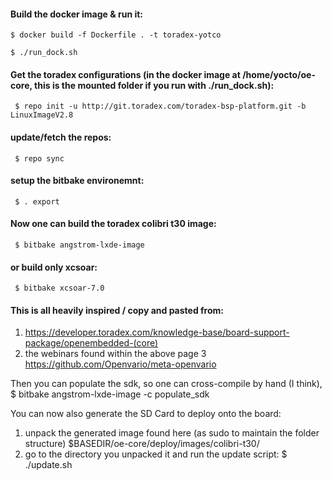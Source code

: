 #### Build the docker image & run it:
 ``````$ docker build -f Dockerfile . -t toradex-yotco``````
 
 ``````$ ./run_dock.sh``````
#### Get the toradex configurations (in the docker image at /home/yocto/oe-core, this is the mounted folder if you run with ./run_dock.sh):
`````` $ repo init -u http://git.toradex.com/toradex-bsp-platform.git -b LinuxImageV2.8``````
#### update/fetch the repos:
`````` $ repo sync``````
#### setup the bitbake environemnt:
`````` $ . export``````
#### Now one can build the toradex colibri t30 image:
`````` $ bitbake angstrom-lxde-image``````
#### or build only xcsoar:
`````` $ bitbake xcsoar-7.0``````
 
#### This is all heavily inspired / copy and pasted from:
  1. https://developer.toradex.com/knowledge-base/board-support-package/openembedded-(core)
  2. the webinars found within the above page
  3 https://github.com/Openvario/meta-openvario


Then you can populate the sdk, so one can cross-compile by hand (I think),
  $ bitbake angstrom-lxde-image -c populate_sdk

You can now also generate the SD Card to deploy onto the board:
 1. unpack the generated image found here (as sudo to maintain the folder structure)
  $BASEDIR/oe-core/deploy/images/colibri-t30/
 2. go to the directory you unpacked it and run the update script:
  $ ./update.sh
